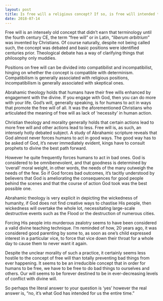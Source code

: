 ```yaml
---
layout: post
title: Is free will a religious concept? If so, is free will intended to deny or defeat the will of God?
date: 2018-07-14
---
```


<p>Free will is an intensely old concept that didn’t earn that terminology until the fourth century CE, the term “free will” or in Latin, “<i>liberum arbitrium</i>” was invented by Christians. Of course naturally, despite not being called such, the concept was debated and basic positions were identified centuries prior. Theological debate has a way of clarifying things that philosophy only muddies.</p><p>Positions on free will can be divided into compatibilist and incompatibilist, hinging on whether the concept is compatible with determinism. Compatibilism is generally associated with religious positions, incompatibilism is generally associated with skeptical ones.</p><p>Abrahamic theology holds that humans have their free wills enhanced by engagement with the divine. If you engage with God, then you can do more with your life. God’s will, generally speaking, is for humans to act in ways that promote the free will of all. It was the aforementioned Christians who articulated the meaning of free will as lack of ‘necessity’ in human action.</p><p>Christian theology and morality generally holds that certain actions lead to more free will and other actions lead to less. Free will is, as such, an intensely hotly debated subject. A study of Abrahamic scripture reveals that God almost never forces humans to act in good ways. The good way has to be asked of God, it’s never immediately evident, kings have to consult prophets to divine the best path forward.</p><p>However he quite frequently forces humans to act in bad ones. God is considered to be omnibenevolent, and that goodness is determined by ‘overall’ moral weight, in other words, the needs of the many outweigh the needs of the few. So if God forces bad outcomes, it’s tacitly understood by believers that God is ameliorating the consequences for good people behind the scenes and that the course of action God took was the best possible one.</p><p>Abrahamic theology is very explicit in depicting the wickedness of humanity, if God does not find creative ways to chastise His people, then wickedness will overtake the whole lot, necessitating large-scale destructive events such as the Flood or the destruction of numerous cities.</p><p>Forcing His people into murderous zealotry seems to have been considered a valid divine teaching technique. I’m reminded of how, 20 years ago, it was considered good parenting by some to, as soon as one’s child expressed interest in a particular vice, to force that vice down their throat for a whole day to cause them to never want it again.</p><p>Despite the unclear morality of such a practice, it certainly seems less hostile to the concept of free will than totally preventing bad things from ever happening. It seems to be an irreducible concept that in order for humans to be free, we have to be free to do bad things to ourselves and others. Our will seems to be forever destined to be in ever-decreasing levels of conflict with divine will.</p><p>So perhaps the literal answer to your question is ‘yes’ however the real answer is, “no, it’s what God has intended for us the entire time.”</p>
